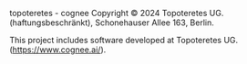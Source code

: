 topoteretes - cognee
Copyright © 2024 Topoteretes UG. (haftungsbeschränkt), Schonehauser Allee 163, Berlin.

This project includes software developed at Topoteretes UG. (https://www.cognee.ai/).

<!-- Add software from external sources that you used here. e.g.

This project redistributes code originally from <website>.

 -->
